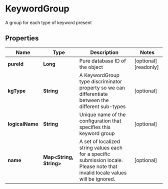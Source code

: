 

# KeywordGroup

A group for each type of keyword present
## Properties

Name | Type | Description | Notes
------------ | ------------- | ------------- | -------------
**pureId** | **Long** | Pure database ID of the object |  [optional] [readonly]
**kgType** | **String** | A KeywordGroup type discriminator property so we can differentiate between the different sub-types |  [optional]
**logicalName** | **String** | Unique name of the configuration that specifies this keyword group |  [optional]
**name** | **Map&lt;String, String&gt;** | A set of localized string values each for a specific submission locale. Please note that invalid locale values will be ignored. |  [optional]



